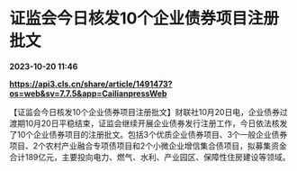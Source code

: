 # 证监会今日核发10个企业债券项目注册批文

**2023-10-20 11:46**

**https://api3.cls.cn/share/article/1491473?os=web&sv=7.7.5&app=CailianpressWeb**

【证监会今日核发10个企业债券项目注册批文】财联社10月20日电，企业债券过渡期10月20日平稳结束，证监会继续开展企业债券发行注册工作，今日依法核发了10个企业债券项目的注册批文。包括3个优质企业债券项目、3个一般企业债券项目、2个农村产业融合专项债项目和2个小微企业增信集合债项目，拟募集资金合计189亿元，主要投向电力、燃气、水利、产业园区、保障性住房建设等领域。